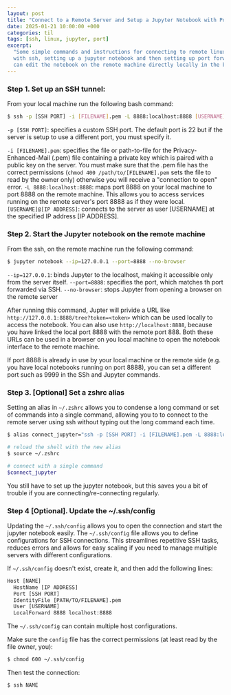 ```yaml
---
layout: post
title: "Connect to a Remote Server and Setup a Jupyter Notebook with Port Forwarding"
date: 2025-01-21 10:00:00 +000
categories: til
tags: [ssh, linux, jupyter, port]
excerpt:
  "Some simple commands and instructions for connecting to remote linux server
  with ssh, setting up a jupyter notebook and then setting up port forwarding so you
  can edit the notebook on the remote machine directly locally in the browser or VSCode."
---
```


### Step 1. Set up an SSH tunnel:

From your local machine run the following bash command:

```bash
$ ssh -p [SSH PORT] -i [FILENAME].pem -L 8888:localhost:8888 [USERNAME]@[IP ADDRESS]
```

`-p [SSH PORT]`: specifies a custom SSH port. The default port is 22 but if the server is setup to use a different port, you must specify it.

`-i [FILENAME].pem`: specifies the file or path-to-file for the Privacy-Enhanced-Mail (.pem) file containing a private key which is paired with a public key on the server. You must make sure that the .pem file has the correct permissions (`chmod 400 /path/to/[FILENAME].pem` sets the file to read by the owner only) otherwise you will receive a "connection to open" error.
`-L 8888:localhost:8888`: maps port 8888 on your local machine to port 8888 on the remote machine. This allows you to access services running on the remote server's port 8888 as if they were local.
`[USERNAME]@[IP ADDRESS]`: connects to the server as user [USERNAME] at the specified IP address [IP ADDRESS].

### Step 2. Start the Jupyter notebook on the remote machine

From the ssh, on the remote machine run the following command:

```bash
$ jupyter notebook --ip=127.0.0.1 --port=8888 --no-browser
```

`--ip=127.0.0.1`: binds Jupyter to the localhost, making it accessible only from the server itself.
`--port=8888`: specifies the port, which matches th port forwarded via SSH.
`--no-browser`: stops Jupyter from opening a browser on the remote server

After running this command, Jupter will privide a URL like `http://127.0.0.1:8888/tree?token=<token>` which can be used locally to access the notebook. You can also use `http://localhost:8888`, because you have linked the local port 8888 with the remote port 888. Both these URLs can be used in a browser on you local machine to open the notebook interface to the remote machine.

If port 8888 is already in use by your local machine or the remote side (e.g. you have local notebooks running on port 8888), you can set a different port such as 9999 in the SSh and Jupyter commands.

### Step 3. [Optional] Set a zshrc alias

Setting an alias in `~/.zshrc` allows you to condense a long command or set of commands into a single command, allowing you to to connect to the remote server using ssh without typing out the long command each time.

```bash
$ alias connect_jupyter="ssh -p [SSH PORT] -i [FILENAME].pem -L 8888:localhost:8888 [USERNAME]@[IP ADDRESS]"

# reload the shell with the new alias
$ source ~/.zshrc

# connect with a single command
$connect_jupyter
```

You still have to set up the jupyter notebook, but this saves you a bit of trouble if you are connecting/re-connecting regularly.

### Step 4 [Optional]. Update the ~/.ssh/config

Updating the `~/.ssh/config` allows you to open the connection and start the jupyter notebook easily. The `~/.ssh/config` file allows you to define configurations for SSH connections. This streamlines repetitive SSH tasks, reduces errors and allows for easy scaling if you need to manage multiple servers with different configurations.

If `~/.ssh/config` doesn't exist, create it, and then add the following lines:

```txt
Host [NAME]
  HostName [IP ADDRESS]
  Port [SSH PORT]
  IdentityFile [PATH/TO/FILENAME].pem
  User [USERNAME]
  LocalForward 8888 localhost:8888
```

The `~/.ssh/config` can contain multiple host configurations.

Make sure the `config` file has the correct permissions (at least read by the file owner, you):

```bash
$ chmod 600 ~/.ssh/config
```

Then test the connection:

```bash
$ ssh NAME
```
